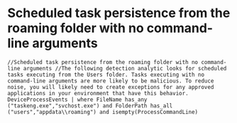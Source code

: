 # Scheduled task persistence from the roaming folder with no command-line arguments
`//Scheduled task persistence from the roaming folder with no command-line arguments
//The following detection analytic looks for scheduled tasks executing from the Users folder. Tasks executing with no command-line arguments are more likely to be malicious. To reduce noise, you will likely need to create exceptions for any approved applications in your environment that have this behavior.
DeviceProcessEvents
| where FileName has_any ("taskeng.exe","svchost.exe") and FolderPath has_all ("users","appdata\\roaming") and isempty(ProcessCommandLine)`
